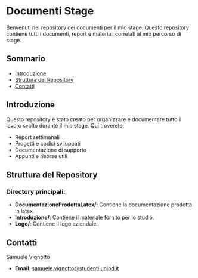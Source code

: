 # Documenti Stage

Benvenuti nel repository dei documenti per il mio stage. Questo repository contiene tutti i documenti, report e materiali correlati al mio percorso di stage. 

## Sommario

- [Introduzione](#introduzione)
- [Struttura del Repository](#struttura-del-repository)
- [Contatti](#contatti)

## Introduzione

Questo repository è stato creato per organizzare e documentare tutto il lavoro svolto durante il mio stage. Qui troverete:

- Report settimanali
- Progetti e codici sviluppati
- Documentazione di supporto
- Appunti e risorse utili

## Struttura del Repository
### Directory principali:

- **DocumentazioneProdottaLatex/**: Contiene la documentazione prodotta in latex.
- **Introduzione/**: Contiene il materiale fornito per lo studio.
- **Logo/**: Contiene il logo aziendale.

## Contatti

Samuele Vignotto

- **Email**: [samuele.vignotto@studenti.unipd.it](mailto:samuele.vignotto@studenti.unipd.it)
